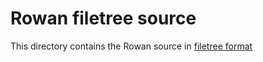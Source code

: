 # Rowan filetree source

This directory contains the Rowan source in [filetree format](https://github.com/dalehenrich/filetree)
